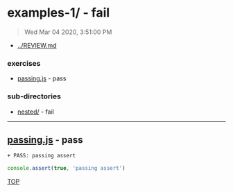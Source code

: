 # examples-1/ - fail

> Wed Mar 04 2020, 3:51:00 PM

* [../REVIEW.md](../REVIEW.md)

### exercises

* [passing.js](#passingjs---pass) - pass

### sub-directories

* [nested/](./nested/REVIEW.md) - fail

---

## [passing.js](./passing.js) - pass

```txt
+ PASS: passing assert
```

```js
console.assert(true, 'passing assert')

```

[TOP](#readme)

